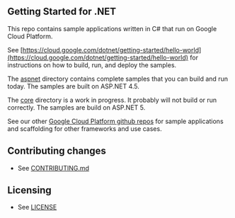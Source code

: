 ## Getting Started for .NET

This repo contains sample applications written in C# that run on Google Cloud Platform.

See [https://cloud.google.com/dotnet/getting-started/hello-world](https://cloud.google.com/dotnet/getting-started/hello-world) for instructions on how to build, run, and deploy the samples.

The [aspnet](aspnet) directory contains complete samples that you can build and run today.
The samples are built on ASP.NET 4.5.

The [core](core) directory is a work in progress.  It probably will not build or run correctly.
The samples are build on ASP.NET 5.

See our other [Google Cloud Platform github repos](https://github.com/GoogleCloudPlatform)
for sample applications and scaffolding for other frameworks and use cases.

## Contributing changes

* See [CONTRIBUTING.md](CONTRIBUTING.md)

## Licensing

* See [LICENSE](LICENSE)
